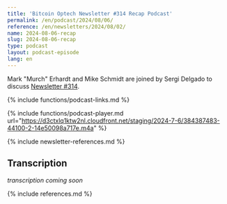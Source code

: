 ```yaml
---
title: 'Bitcoin Optech Newsletter #314 Recap Podcast'
permalink: /en/podcast/2024/08/06/
reference: /en/newsletters/2024/08/02/
name: 2024-08-06-recap
slug: 2024-08-06-recap
type: podcast
layout: podcast-episode
lang: en
---
```

Mark "Murch" Erhardt and Mike Schmidt are joined by Sergi Delgado to discuss [Newsletter #314]({{page.reference}}).

{% include functions/podcast-links.md %}

{% include functions/podcast-player.md url="https://d3ctxlq1ktw2nl.cloudfront.net/staging/2024-7-6/384387483-44100-2-14e50098a717e.m4a" %}

{% include newsletter-references.md %}

## Transcription

_transcription coming soon_

{% include references.md %}
